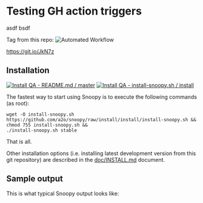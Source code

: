 # Testing GH action triggers
asdf
bsdf


Tag from this repo:
![Automated Workflow](https://github.com/bostjan/t-github-actions/workflows/Automated%20Workflow/badge.svg?branch=tag3)




https://git.io/JkN7z



## Installation

[![Install QA - README.md / master](https://github.com/a2o/snoopy/workflows/Install%20QA%20-%20README.md/badge.svg?branch=master)](https://github.com/a2o/snoopy/actions?query=workflow%3A%22Build+QA+-+README.md%22)
[![Install QA - install-snoopy.sh / install](https://github.com/a2o/snoopy/workflows/Install%20QA%20-%20install-snoopy.sh/badge.svg?branch=install)](https://github.com/a2o/snoopy/actions?query=workflow%3A%22Install+QA+-+install-snoopy.sh%22)

The fastest way to start using Snoopy is to execute the following commands (as root):
```shell
wget -O install-snoopy.sh https://github.com/a2o/snoopy/raw/install/install/install-snoopy.sh &&
chmod 755 install-snoopy.sh &&
./install-snoopy.sh stable
```
That is all.

Other installation options (i.e. installing latest development version from this
git repository) are described in the [doc/INSTALL.md](doc/INSTALL.md) document.



## Sample output

This is what typical Snoopy output looks like:

